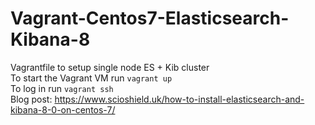# Vagrant-Centos7-Elasticsearch-Kibana-8
Vagrantfile to setup single node ES + Kib cluster  
To start the Vagrant VM run <code>vagrant up</code>  
To log in run <code>vagrant ssh</code>  
Blog post: https://www.scioshield.uk/how-to-install-elasticsearch-and-kibana-8-0-on-centos-7/